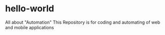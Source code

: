 # hello-world
All about "Automation"
This Repository is for coding and automating of web and mobile applications 
